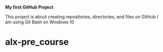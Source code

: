 **My first GitHub Project**

This project is about creating repositories, directories, and files on GitHub
I am using Git Bash on Windows 10
# alx-pre_course
